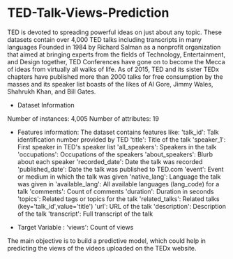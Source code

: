 # TED-Talk-Views-Prediction
TED is devoted to spreading powerful ideas on just about any topic. These datasets contain over 4,000 TED talks including transcripts in many languages Founded in 1984 by Richard Salman as a nonprofit organization that aimed at bringing experts from the fields of Technology, Entertainment, and Design together, TED Conferences have gone on to become the Mecca of ideas from virtually all walks of life. As of 2015, TED and its sister TEDx chapters have published more than 2000 talks for free consumption by the masses and its speaker list boasts of the likes of Al Gore, Jimmy Wales, Shahrukh Khan, and Bill Gates.

* Dataset Information

Number of instances: 4,005
Number of attributes: 19

* Features information:
The dataset contains features like:
'talk_id': Talk identification number provided by TED
'title': Title of the talk
'speaker_1': First speaker in TED's speaker list
'all_speakers': Speakers in the talk
'occupations': Occupations of the speakers
'about_speakers': Blurb about each speaker
'recorded_date': Date the talk was recorded
'published_date': Date the talk was published to TED.com
'event': Event or medium in which the talk was given
'native_lang': Language the talk was given in
'available_lang': All available languages (lang_code) for a talk
'comments': Count of comments
'duration': Duration in seconds
'topics': Related tags or topics for the talk
'related_talks': Related talks (key='talk_id',value='title')
'url': URL of the talk
'description': Description of the talk
'transcript': Full transcript of the talk
 
 * Target Variable : 
 'views': Count of views

The main objective is to build a predictive model, which could help in predicting the views of the videos uploaded on the TEDx website.
